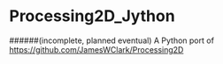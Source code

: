 # Processing2D_Jython
######(incomplete, planned eventual)
A Python port of https://github.com/JamesWClark/Processing2D
